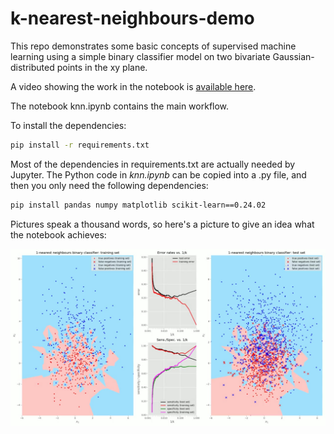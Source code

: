 # k-nearest-neighbours-demo

This repo demonstrates some basic concepts of supervised machine learning using a simple binary classifier model on two bivariate Gaussian-distributed points in the xy plane.

A video showing the work in the notebook is [available here](https://youtu.be/bmDdo_5IP2k).

The notebook knn.ipynb contains the main workflow.

To install the dependencies:

````bash
pip install -r requirements.txt
````

Most of the dependencies in requirements.txt are actually needed by Jupyter. The Python code in *knn.ipynb* can be copied into a .py file, and then you only need the following dependencies:

````bash
pip install pandas numpy matplotlib scikit-learn==0.24.02
````

Pictures speak a thousand words, so here's a picture to give an idea what the notebook achieves:

![image info](example.jpg)










